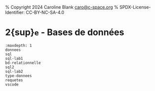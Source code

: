 % Copyright 2024 Caroline Blank <caro@c-space.org>
% SPDX-License-Identifier: CC-BY-NC-SA-4.0

# 2{sup}`e` - Bases de données

```{toctree}
:maxdepth: 1
donnees
sql
sql-lab1
bd-relationnelle
sql2
sql-lab2
type-donnees
requetes
vscode
```
